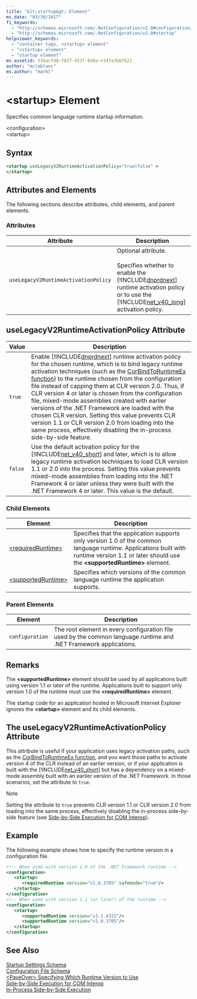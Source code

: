 ```yaml
---
title: "&lt;startup&gt; Element"
ms.date: "03/30/2017"
f1_keywords: 
  - "http://schemas.microsoft.com/.NetConfiguration/v2.0#configuration/startup"
  - "http://schemas.microsoft.com/.NetConfiguration/v2.0#startup"
helpviewer_keywords: 
  - "container tags, <startup> element"
  - "<startup> element"
  - "startup element"
ms.assetid: 536acfd8-f827-452f-838a-e14fa3b87621
author: "mcleblanc"
ms.author: "markl"
---
```

# &lt;startup&gt; Element
Specifies common language runtime startup information.  
  
 \<configuration>  
\<startup>  
  
## Syntax  
  
```xml  
<startup useLegacyV2RuntimeActivationPolicy="true|false" >   
</startup>  
```  
  
## Attributes and Elements  
 The following sections describe attributes, child elements, and parent elements.  
  
### Attributes  
  
|Attribute|Description|  
|---------------|-----------------|  
|`useLegacyV2RuntimeActivationPolicy`|Optional attribute.<br /><br /> Specifies whether to enable the [!INCLUDE[dnprdnext](../../../../../includes/dnprdnext-md.md)] runtime activation policy or to use the [!INCLUDE[net_v40_long](../../../../../includes/net-v40-long-md.md)] activation policy.|  
  
## useLegacyV2RuntimeActivationPolicy Attribute  
  
|Value|Description|  
|-----------|-----------------|  
|`true`|Enable [!INCLUDE[dnprdnext](../../../../../includes/dnprdnext-md.md)] runtime activation policy for the chosen runtime, which is to bind legacy runtime activation techniques (such as the [CorBindToRuntimeEx function](../../../../../docs/framework/unmanaged-api/hosting/corbindtoruntimeex-function.md)) to the runtime chosen from the configuration file instead of capping them at CLR version 2.0. Thus, if CLR version 4 or later is chosen from the configuration file, mixed-mode assemblies created with earlier versions of the .NET Framework are loaded with the chosen CLR version. Setting this value prevents CLR version 1.1 or CLR version 2.0 from loading into the same process, effectively disabling the in-process side-by-side feature.|  
|`false`|Use the default activation policy for the [!INCLUDE[net_v40_short](../../../../../includes/net-v40-short-md.md)] and later, which is to allow legacy runtime activation techniques to load CLR version 1.1 or 2.0 into the process. Setting this value prevents mixed-mode assemblies from loading into the .NET Framework 4 or later unless they were built with the .NET Framework 4 or later. This value is the default.|  
  
### Child Elements  
  
|Element|Description|  
|-------------|-----------------|  
|[\<requiredRuntime>](../../../../../docs/framework/configure-apps/file-schema/startup/requiredruntime-element.md)|Specifies that the application supports only version 1.0 of the common language runtime. Applications built with runtime version 1.1 or later should use the **\<supportedRuntime>** element.|  
|[\<supportedRuntime>](../../../../../docs/framework/configure-apps/file-schema/startup/supportedruntime-element.md)|Specifies which versions of the common language runtime the application supports.|  
  
### Parent Elements  
  
|Element|Description|  
|-------------|-----------------|  
|`configuration`|The root element in every configuration file used by the common language runtime and .NET Framework applications.|  
  
## Remarks  
 The **\<supportedRuntime>** element should be used by all applications built using version 1.1 or later of the runtime. Applications built to support only version 1.0 of the runtime must use the **\<requiredRuntime>** element.  
  
 The startup code for an application hosted in Microsoft Internet Explorer ignores the **\<startup>** element and its child elements.  
  
## The useLegacyV2RuntimeActivationPolicy Attribute  
 This attribute is useful if your application uses legacy activation paths, such as the [CorBindToRuntimeEx function](../../../../../docs/framework/unmanaged-api/hosting/corbindtoruntimeex-function.md), and you want those paths to activate version 4 of the CLR instead of an earlier version, or if your application is built with the [!INCLUDE[net_v40_short](../../../../../includes/net-v40-short-md.md)] but has a dependency on a mixed-mode assembly built with an earlier version of the .NET Framework. In those scenarios, set the attribute to `true`.  
  
> [!NOTE]
>  Setting the attribute to `true` prevents CLR version 1.1 or CLR version 2.0 from loading into the same process, effectively disabling the in-process side-by-side feature (see [Side-by-Side Execution for COM Interop](https://msdn.microsoft.com/library/4302318c-3586-49bf-8620-b9a39cdf4a32)).  
  
## Example  
 The following example shows how to specify the runtime version in a configuration file.  
  
```xml  
<!-- When used with version 1.0 of the .NET Framework runtime -->  
<configuration>  
   <startup>  
      <requiredRuntime version="v1.0.3705" safemode="true"/>  
   </startup>  
</configuration>  
<!-- When used with version 1.1 (or later) of the runtime -->  
<configuration>  
   <startup>  
      <supportedRuntime version="v1.1.4322"/>  
      <supportedRuntime version="v1.0.3705"/>  
   </startup>  
</configuration>  
```  
  
## See Also  
 [Startup Settings Schema](../../../../../docs/framework/configure-apps/file-schema/startup/index.md)  
 [Configuration File Schema](../../../../../docs/framework/configure-apps/file-schema/index.md)  
 [\<PaveOver> Specifying Which Runtime Version to Use](https://msdn.microsoft.com/library/c376208d-980d-42b4-865b-fbe0d9cc97c2)  
 [Side-by-Side Execution for COM Interop](https://msdn.microsoft.com/library/4302318c-3586-49bf-8620-b9a39cdf4a32)  
 [In-Process Side-by-Side Execution](../../../../../docs/framework/deployment/in-process-side-by-side-execution.md)
